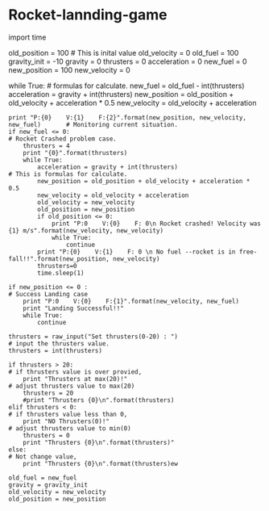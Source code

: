 # Rocket-lannding-game
import time

old_position = 100                                                                    # This is inital value
old_velocity = 0
old_fuel = 100
gravity_init = -10
gravity = 0
thrusters = 0
acceleration = 0
new_fuel = 0
new_position = 100
new_velocity = 0

while True:
    # formulas for calculate.
    new_fuel = old_fuel - int(thrusters)
    acceleration = gravity + int(thrusters)
    new_position = old_position + old_velocity + acceleration * 0.5
    new_velocity = old_velocity + acceleration

    print "P:{0}    V:{1}    F:{2}".format(new_position, new_velocity, new_fuel)       # Monitoring current situation.
    if new_fuel <= 0:                                                                  # Rocket Crashed problem case.
        thrusters = 4
        print "{0}".format(thrusters)
        while True:
            acceleration = gravity + int(thrusters)                                    # This is formulas for calculate.
            new_position = old_position + old_velocity + acceleration * 0.5
            new_velocity = old_velocity + acceleration
            old_velocity = new_velocity
            old_position = new_position
            if old_position <= 0:
                print "P:0    V:{0}    F: 0\n Rocket crashed! Velocity was {1} m/s".format(new_velocity, new_velocity)
                while True:
                    continue
            print "P:{0}    V:{1}    F: 0 \n No fuel --rocket is in free-fall!!".format(new_position, new_velocity)
            thrusters=0
            time.sleep(1)

    if new_position <= 0 :                                                          # Success Landing case
        print "P:0    V:{0}    F:{1}".format(new_velocity, new_fuel)
        print "Landing Successful!!"
        while True:
            continue

    thrusters = raw_input("Set thrusters(0-20) : ")                                 # input the thrusters value.
    thrusters = int(thrusters)

    if thrusters > 20:                                                              # if thrusters value is over provied,
        print "Thrusters at max(20)!"                                               # adjust thrusters value to max(20)
        thrusters = 20
        #print "Thrusters {0}\n".format(thrusters)
    elif thrusters < 0:                                                             # if thrusters value less than 0,
        print "NO Thrusters(0)!"                                                    # adjust thrusters value to min(0)
        thrusters = 0
        print "Thrusters {0}\n".format(thrusters)"
    else:                                                                           # Not change value,
        print "Thrusters {0}\n".format(thrusters)ew

    old_fuel = new_fuel                                                 
    gravity = gravity_init
    old_velocity = new_velocity
    old_position = new_position
